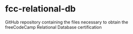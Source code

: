# fcc-relational-db
GitHub repository containing the files necessary to obtain the freeCodeCamp Relational Database certification
